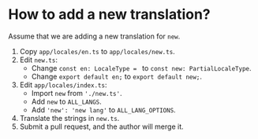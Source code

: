 # How to add a new translation?

Assume that we are adding a new translation for `new`.

1. Copy `app/locales/en.ts` to `app/locales/new.ts`.
2. Edit `new.ts`:
   - Change `const en: LocaleType = ` to `const new: PartialLocaleType`.
   - Change `export default en;` to `export default new;`.
3. Edit `app/locales/index.ts`:
   - Import `new` from `'./new.ts'`.
   - Add `new` to `ALL_LANGS`.
   - Add `'new': 'new lang'` to `ALL_LANG_OPTIONS`.
4. Translate the strings in `new.ts`.
5. Submit a pull request, and the author will merge it.
